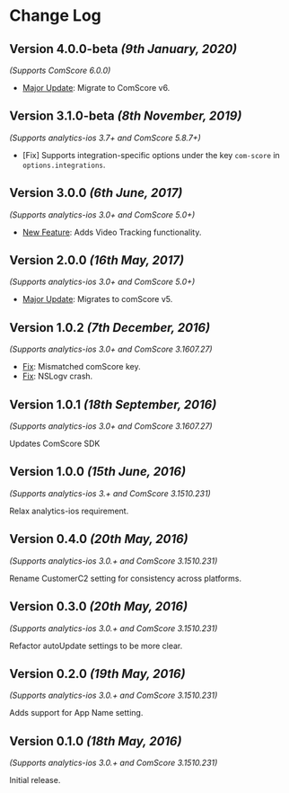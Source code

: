 Change Log
==========

Version 4.0.0-beta *(9th January, 2020)*
-------------------------------------------
*(Supports ComScore 6.0.0)*
  * [Major Update](https://github.com/segment-integrations/analytics-ios-integration-comscore/commit/1b11c0fbd78b17ceb95cf574758ed6120e361728): Migrate to ComScore v6. 

Version 3.1.0-beta *(8th November, 2019)*
-------------------------------------------
*(Supports analytics-ios 3.7+ and ComScore 5.8.7+)*
  * [Fix] Supports integration-specific options under the key `com-score` in `options.integrations`.

Version 3.0.0 *(6th June, 2017)*
-------------------------------------------
*(Supports analytics-ios 3.0+ and ComScore 5.0+)*
  * [New Feature](https://github.com/segment-integrations/analytics-ios-integration-comscore/commit/0eec83a27db29aca06f66af896633f637336a1bb): Adds Video Tracking functionality.

Version 2.0.0 *(16th May, 2017)*
-------------------------------------------
*(Supports analytics-ios 3.0+ and ComScore 5.0+)*
  * [Major Update](https://github.com/segment-integrations/analytics-ios-integration-comscore/pull/10/commits/ccc7c81ae006e5b00bfd76c0d0f9bf4ded05c719): Migrates to comScore v5.


Version 1.0.2 *(7th December, 2016)*
-------------------------------------------
*(Supports analytics-ios 3.0+ and ComScore 3.1607.27)*
  * [Fix](https://github.com/segment-integrations/analytics-ios-integration-comscore/pull/3/commits/f658b1ef399c41f4f8120602eb0457676cadd815): Mismatched comScore key.
  * [Fix](https://github.com/segment-integrations/analytics-ios-integration-comscore/pull/3/commits/b98d1b3a66e5bb6dafaeb2c669b01a5fa90a16bb): NSLogv crash.

Version 1.0.1 *(18th September, 2016)*
-------------------------------------------
*(Supports analytics-ios 3.0+ and ComScore 3.1607.27)*

Updates ComScore SDK

Version 1.0.0 *(15th June, 2016)*
-------------------------------------------
*(Supports analytics-ios 3.+ and ComScore 3.1510.231)*

Relax analytics-ios requirement.


Version 0.4.0 *(20th May, 2016)*
-------------------------------------------
*(Supports analytics-ios 3.0.+ and ComScore 3.1510.231)*

Rename CustomerC2 setting for consistency across platforms.

Version 0.3.0 *(20th May, 2016)*
-------------------------------------------
*(Supports analytics-ios 3.0.+ and ComScore 3.1510.231)*

Refactor autoUpdate settings to be more clear.

Version 0.2.0 *(19th May, 2016)*
-------------------------------------------
*(Supports analytics-ios 3.0.+ and ComScore 3.1510.231)*

Adds support for App Name setting.

Version 0.1.0 *(18th May, 2016)*
-------------------------------------------
*(Supports analytics-ios 3.0.+ and ComScore 3.1510.231)*

Initial release.
